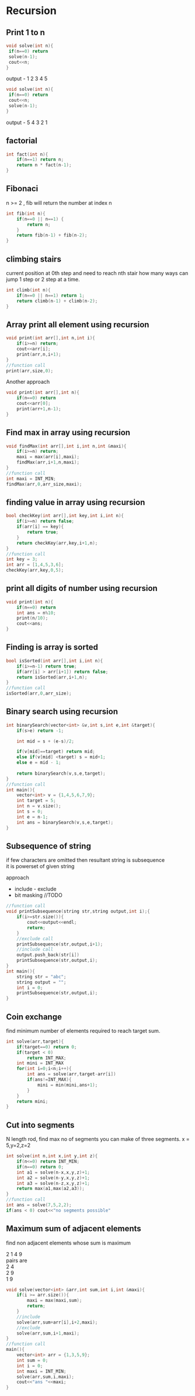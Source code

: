 # Recursion

## Print 1 to n

```cpp
void solve(int n){
 if(n==0) return
 solve(n-1);
 cout<<n;
}
```

output - 1 2 3 4 5

```cpp
void solve(int n){
 if(n==0) return
 cout<<n;
 solve(n-1);
}
```

output - 5 4 3 2 1

## factorial

```cpp
int fact(int n){
    if(n==1) return n;
    return n * fact(n-1);
}
```

## Fibonaci

n >= 2 , fib will return the number at index n

```cpp
int fib(int n){
    if(n==0 || n==1) {
        return n;
    }
    return fib(n-1) + fib(n-2);
}
```

## climbing stairs

current position at 0th step and need to reach nth stair how many ways can jump 1 step or 2 step at a time.

```cpp
int climb(int n){
    if(n==0 || n==1) return 1;
    return climb(n-1) + climb(n-2);
}
```

## Array print all element using recursion

```cpp
void print(int arr[],int n,int i){
    if(i>=n) return;
    cout<<arr[i];
    print(arr,n,i+1);
}
//function call
print(arr,size,0);
```

Another approach

```cpp
void print(int arr[],int n){
    if(n==0) return
    cout<<arr[0];
    print(arr+1,n-1);
}
```

## Find max in array using recursion

```cpp
void findMax(int arr[],int i,int n,int &maxi){
    if(i>=n) return;
    maxi = max(arr[i],maxi);
    findMax(arr,i+1,n,maxi);
}
//function call
int maxi = INT_MIN;
findMax(arr,0,arr_size,maxi);
```

## finding value in array using recursion

```cpp
bool checkKey(int arr[],int key,int i,int n){
    if(i>=n) return false;
    if(arr[i] == key){
        return true;
    }
    return checkKey(arr,key,i+1,n);
}
//function call
int key = 3;
int arr = [1,4,5,3,6];
checkKey(arr,key,0,5);
```

## print all digits of number using recursion

```cpp
void print(int n){
    if(n==0) return
    int ans = n%10;
    print(n/10);
    cout<<ans;
}
```

## Finding is array is sorted

```cpp
bool isSorted(int arr[],int i,int n){
    if(i>=n-1) return true;
    if(arr[i] > arr[i+1]) return false;
    return isSorted(arr,i+1,n);
}
//function call
isSorted(arr,0,arr_size);
```

## Binary search using recursion

```cpp
int binarySearch(vector<int> &v,int s,int e,int &target){
    if(s>e) return -1;

    int mid = s + (e-s)/2;

    if(v[mid]==target) return mid;
    else if(v[mid] <target) s = mid+1;
    else e = mid - 1;
    
    return binarySearch(v,s,e,target);
}
//function call
int main(){
    vector<int> v = {1,4,5,6,7,9};
    int target = 5;
    int n = v.size();
    int s = 0;
    int e = n-1;
    int ans = binarySearch(v,s,e,target);
}
```

## Subsequence of string

if few characters are omitted  then resultant string is subsequence  
it is powerset of given string

approach

- include - exclude
- bit masking //TODO

```cpp
//function call
void printSubsequence(string str,string output,int i);{
    if(i>=str.size()){
        cout<<output<<endl;
        return;
    }
    //exclude call
    printSubsequence(str,output,i+1);
    //include call
    output.push_back(str[i])
    printSubsequence(str,output,i);
}
int main(){
    string str = "abc";
    string output = "";
    int i = 0;
    printSubsequence(str,output,i);
}
```

## Coin exchange

find minimum number of elements required to reach target sum.

```cpp
int solve(arr,target){
    if(target==0) return 0;
    if(target < 0)
        return INT_MAX;
    int mini = INT_MAX
    for(int i=0;i<n;i++){
        int ans = solve(arr,target-arr[i])
        if(ans!=INT_MAX){
            mini = min(mini,ans+1);
        }
    }
    return mini;
}
```

## Cut into segments

N length rod, find max no of segments you can make of three segments.
x = 5,y=2,z=2

```cpp
int solve(int n,int x,int y,int z){
    if(n<=0) return INT_MIN;
    if(n==0) return 0;
    int a1 = solve(n-x,x,y,z)+1;
    int a2 = solve(n-y,x,y,z)+1;
    int a3 = solve(n-z,x,y,z)+1;
    return max(a1,max(a2,a3));
}
//function call
int ans = solve(7,5,2,2);
if(ans < 0) cout<<"no segments possible"
```

## Maximum sum of adjacent elements

find non adjacent elements whose sum is maximum

2 1 4 9  
pairs are  
2 4  
2 9  
1 9  

```cpp
void solve(vector<int> &arr,int sum,int i,int &maxi){
    if(i >= arr.size()){
        maxi = max(maxi,sum);
        return;
    }
    //include
    solve(arr,sum+arr[i],i+2,maxi);
    //exclude
    solve(arr,sum,i+1,maxi);
}
//function call
main(){
    vector<int> arr = {1,3,5,9};
    int sum = 0;
    int i = 0;
    int maxi = INT_MIN;
    solve(arr,sum,i,maxi);
    cout<<"ans "<<maxi;
}
```

